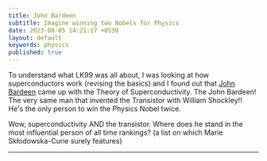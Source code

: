```yaml
---
title: John Bardeen
subtitle: Imagine winning two Nobels for Physics
date: 2023-08-05 14:21:17 +0530
layout: default
keywords: physics
published: true
---
```


To understand what LK99 was all about, I was looking at how superconductors work (revising the basics) and I found out that [John Bardeen](https://en.wikipedia.org/wiki/John_Bardeen) came up with the Theory of Superconductivity. The John Bardeen! The very same man that invented the Transistor with William Shockley!! He's the only person to win the Physics Nobel twice.  
  
Wow, superconductivity AND the transistor. Where does he stand in the most influential person of all time rankings? (a list on which Marie Skłodowska-Curie surely features)

---
